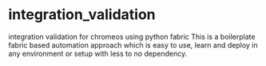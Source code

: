 # integration_validation
integration validation for chromeos using python fabric
This is a boilerplate fabric based automation approach which is easy to use, learn and deploy in any environment or setup with less to no dependency.

